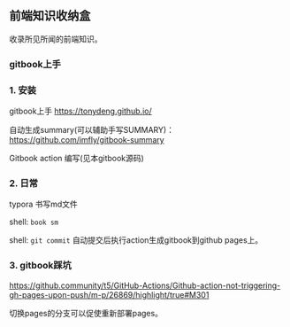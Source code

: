 ## 前端知识收纳盒

收录所见所闻的前端知识。

### gitbook上手

### 1. 安装

gitbook上手 <https://tonydeng.github.io/>

自动生成summary(可以辅助手写SUMMARY)：<https://github.com/imfly/gitbook-summary>

Gitbook action 编写(见本gitbook源码)

### 2. 日常

typora 书写md文件

shell: `book sm`

shell: `git commit` 自动提交后执行action生成gitbook到github pages上。


### 3. gitbook踩坑

https://github.community/t5/GitHub-Actions/Github-action-not-triggering-gh-pages-upon-push/m-p/26869/highlight/true#M301

切换pages的分支可以促使重新部署pages。